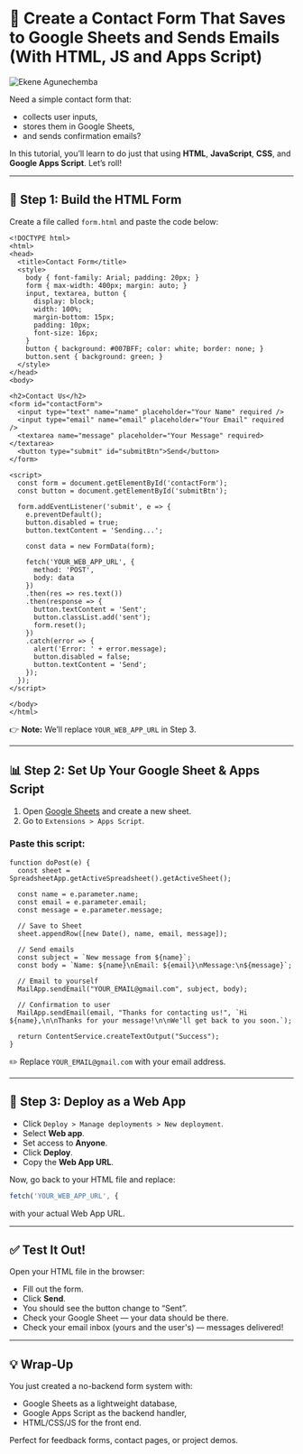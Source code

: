 # 🔧 Create a Contact Form That Saves to Google Sheets and Sends Emails (With HTML, JS and Apps Script)

![Ekene Agunechemba](https://agunechembaekene.wordpress.com/wp-content/uploads/2025/05/screenshot-2025-05-22-14.52.53.png)

Need a simple contact form that:

* collects user inputs,
* stores them in Google Sheets,
* and sends confirmation emails?

In this tutorial, you’ll learn to do just that using **HTML**, **JavaScript**, **CSS**, and **Google Apps Script**. Let’s roll!

---

## 🧾 Step 1: Build the HTML Form

Create a file called `form.html` and paste the code below:

```
<!DOCTYPE html>
<html>
<head>
  <title>Contact Form</title>
  <style>
    body { font-family: Arial; padding: 20px; }
    form { max-width: 400px; margin: auto; }
    input, textarea, button {
      display: block;
      width: 100%;
      margin-bottom: 15px;
      padding: 10px;
      font-size: 16px;
    }
    button { background: #007BFF; color: white; border: none; }
    button.sent { background: green; }
  </style>
</head>
<body>

<h2>Contact Us</h2>
<form id="contactForm">
  <input type="text" name="name" placeholder="Your Name" required />
  <input type="email" name="email" placeholder="Your Email" required />
  <textarea name="message" placeholder="Your Message" required></textarea>
  <button type="submit" id="submitBtn">Send</button>
</form>

<script>
  const form = document.getElementById('contactForm');
  const button = document.getElementById('submitBtn');

  form.addEventListener('submit', e => {
    e.preventDefault();
    button.disabled = true;
    button.textContent = 'Sending...';

    const data = new FormData(form);

    fetch('YOUR_WEB_APP_URL', {
      method: 'POST',
      body: data
    })
    .then(res => res.text())
    .then(response => {
      button.textContent = 'Sent';
      button.classList.add('sent');
      form.reset();
    })
    .catch(error => {
      alert('Error: ' + error.message);
      button.disabled = false;
      button.textContent = 'Send';
    });
  });
</script>

</body>
</html>
```

👉 **Note:** We’ll replace `YOUR_WEB_APP_URL` in Step 3.

---

## 📊 Step 2: Set Up Your Google Sheet & Apps Script

1. Open [Google Sheets](https://sheets.google.com/) and create a new sheet.
2. Go to `Extensions > Apps Script`.

### Paste this script:

```
function doPost(e) {
  const sheet = SpreadsheetApp.getActiveSpreadsheet().getActiveSheet();

  const name = e.parameter.name;
  const email = e.parameter.email;
  const message = e.parameter.message;

  // Save to Sheet
  sheet.appendRow([new Date(), name, email, message]);

  // Send emails
  const subject = `New message from ${name}`;
  const body = `Name: ${name}\nEmail: ${email}\nMessage:\n${message}`;

  // Email to yourself
  MailApp.sendEmail("YOUR_EMAIL@gmail.com", subject, body);

  // Confirmation to user
  MailApp.sendEmail(email, "Thanks for contacting us!", `Hi ${name},\n\nThanks for your message!\n\nWe'll get back to you soon.`);

  return ContentService.createTextOutput("Success");
}
```

✏️ Replace `YOUR_EMAIL@gmail.com` with your email address.

---

## 🚀 Step 3: Deploy as a Web App

* Click `Deploy > Manage deployments > New deployment`.
* Select **Web app**.
* Set access to **Anyone**.
* Click **Deploy**.
* Copy the **Web App URL**.

Now, go back to your HTML file and replace:

```js
fetch('YOUR_WEB_APP_URL', {
```

with your actual Web App URL.

---

## ✅ Test It Out!

Open your HTML file in the browser:

* Fill out the form.
* Click **Send**.
* You should see the button change to “Sent”.
* Check your Google Sheet — your data should be there.
* Check your email inbox (yours and the user's) — messages delivered!

---

## 💡 Wrap-Up

You just created a no-backend form system with:

* Google Sheets as a lightweight database,
* Google Apps Script as the backend handler,
* HTML/CSS/JS for the front end.

Perfect for feedback forms, contact pages, or project demos.
